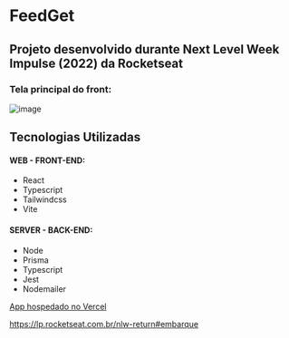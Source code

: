 # FeedGet
## Projeto desenvolvido durante Next Level Week Impulse (2022) da Rocketseat

### Tela principal do front:
![image](https://user-images.githubusercontent.com/63618987/167854333-09ceee8c-d78a-410b-86cb-bbd88cd60d22.png)


## Tecnologias Utilizadas
    
#### WEB - FRONT-END:
- React
- Typescript
- Tailwindcss 
- Vite 

#### SERVER - BACK-END:
- Node
- Prisma 
- Typescript 
- Jest 
- Nodemailer 

<a href="https://feedback-app-feed-c9c2y5qtg-rednand.vercel.app/">App hospedado no Vercel</a>

<a>https://lp.rocketseat.com.br/nlw-return#embarque</a>
